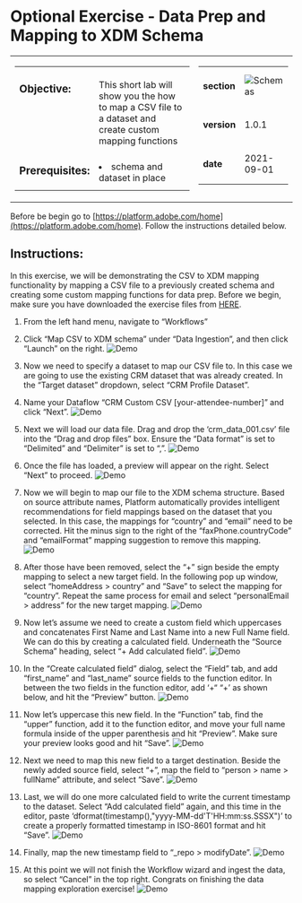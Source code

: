 Optional Exercise - Data Prep and Mapping to XDM Schema
==========
<table style="border-collapse: collapse; border: none;" class="tab" cellspacing="0" cellpadding="0">

<tr style="border: none;">

<div align="left">
<td width="600" style="border: none;">
<table>
<tbody valign="top">
      <tr width="500">
            <td valign="top"><h3>Objective:</h3></td>
            <td valign="top"><br>This short lab will show you the how to map a CSV file to a dataset and create custom mapping functions
            </td>
     </tr>
     <tr width="500">
           <td valign="top"><h3>Prerequisites:</h3></td>
           <td valign="top"><br>
                            <li>schema and dataset in place
           </td>
     </tr>
</tbody>
</table>
</td>
</div>

<div align="right">
<td style="border: none;" valign="top">

<table>
<tbody valign="top">
      <tr>
            <td valign="middle" height="70"><b>section</b></td>
            <td valign="middle" height="70"><img src="https://github.com/adobe/AEP-Hands-on-Labs/blob/master/assets/images/left_hand_nav_menu_schemas.png?raw=true" alt="Schemas"></td>
      </tr>
      <tr>
            <td valign="middle" height="70"><b>version</b></td>
            <td valign="middle" height="70">1.0.1</td>
      </tr>
      <tr>
            <td valign="middle" height="70"><b>date</b></td>
            <td valign="middle" height="70">2021-09-01</td>
      </tr>
</tbody>
</table>
</td>
</div>

</tr>
</table>

Before be begin go to [https://platform.adobe.com/home](https://platform.adobe.com/home). Follow the instructions detailed below.

Instructions:
-----------------

In this exercise, we will be demonstrating the CSV to XDM mapping functionality by mapping a CSV file to a previously created schema and creating some custom mapping functions for data prep.
Before we begin, make sure you have downloaded the exercise files from [HERE](https://github.com/adobe/AEP-Hands-on-Labs/blob/master/labs/fsi6/lab_downloads.md).


1)	From the left hand menu, navigate to “Workflows”
2)	Click “Map CSV to XDM schema” under “Data Ingestion”, and then click “Launch” on the right.
![Demo](https://github.com/adobe/AEP-Hands-on-Labs/blob/0a72496b0e4376b87b335fd43d1cbc988737a952/labs/fsi/Foundations/images/Workflow_start.png)

3)	Now we need to specify a dataset to map our CSV file to. In this case we are going to use the existing CRM dataset that was already created. In the “Target dataset” dropdown, select “CRM Profile Dataset”. 
4)	Name your Dataflow “CRM Custom CSV [your-attendee-number]” and click “Next”.
![Demo](https://github.com/adobe/AEP-Hands-on-Labs/blob/0a72496b0e4376b87b335fd43d1cbc988737a952/labs/fsi/Foundations/images//Select_dataset.png) 

5)	Next we will load our data file. Drag and drop the ‘crm_data_001.csv’ file into the “Drag and drop files” box. Ensure the “Data format” is set to “Delimited” and “Delimiter” is set to “,”.
![Demo](https://github.com/adobe/AEP-Hands-on-Labs/blob/0a72496b0e4376b87b335fd43d1cbc988737a952/labs/fsi/Foundations/images/Drag_Drop_File.png)

6)	Once the file has loaded, a preview will appear on the right. Select “Next” to proceed.
![Demo](https://github.com/adobe/AEP-Hands-on-Labs/blob/0a72496b0e4376b87b335fd43d1cbc988737a952/labs/fsi/Foundations/images/Data_preview.png)

7)	Now we will begin to map our file to the XDM schema structure. Based on source attribute names, Platform automatically provides intelligent recommendations for field mappings based on the dataset that you selected. In this case, the mappings for “country” and “email” need to be corrected. Hit the minus sign to the right of the “faxPhone.countryCode” and “emailFormat” mapping suggestion to remove this mapping. 
![Demo](https://github.com/adobe/AEP-Hands-on-Labs/blob/0a72496b0e4376b87b335fd43d1cbc988737a952/labs/fsi/Foundations/images/mapping_1st_screen_edit.png)

8)	After those have been removed, select the “+” sign beside the empty mapping to select a new target field. In the following pop up window, select “homeAddress > country” and “Save” to select the mapping for “country”. Repeat the same process for email and select “personalEmail > address” for the new target mapping.
![Demo](https://github.com/adobe/AEP-Hands-on-Labs/blob/0a72496b0e4376b87b335fd43d1cbc988737a952/labs/fsi/Foundations/images/new_mapping.png) 

9)	Now let’s assume we need to create a custom field which uppercases and concatenates First Name and Last Name into a new Full Name field. We can do this by creating a calculated field. Underneath the “Source Schema” heading, select “+ Add calculated field”.
![Demo](https://github.com/adobe/AEP-Hands-on-Labs/blob/0a72496b0e4376b87b335fd43d1cbc988737a952/labs/fsi/Foundations/images/click_add_calculated_field.png) 

10)	In the “Create calculated field” dialog, select the “Field” tab, and add “first_name” and “last_name” source fields to the function editor. In between the two fields in the function editor, add ‘+“ “+’ as shown below, and hit the “Preview” button.
![Demo](https://github.com/adobe/AEP-Hands-on-Labs/blob/0a72496b0e4376b87b335fd43d1cbc988737a952/labs/fsi/Foundations/images/full_name_1.png)

11)	Now let’s uppercase this new field. In the “Function” tab, find the “upper” function, add it to the function editor, and move your full name formula inside of the upper parenthesis and hit “Preview”. Make sure your preview looks good and hit “Save”.
![Demo](https://github.com/adobe/AEP-Hands-on-Labs/blob/0a72496b0e4376b87b335fd43d1cbc988737a952/labs/fsi/Foundations/images/full_name_2.png)

12)	Next we need to map this new field to a target destination. Beside the newly added source field, select “+”, map the field to “person > name > fullName” attribute, and select “Save”.
![Demo](https://github.com/adobe/AEP-Hands-on-Labs/blob/0a72496b0e4376b87b335fd43d1cbc988737a952/labs/fsi/Foundations/images/map_full_name.png)

13)	Last, we will do one more calculated field to write the current timestamp to the dataset. Select “Add calculated field” again, and this time in the editor, paste ‘dformat(timestamp(),"yyyy-MM-dd'T'HH:mm:ss.SSSX")’ to create a properly formatted timestamp in ISO-8601 format and hit “Save”.
![Demo](https://github.com/adobe/AEP-Hands-on-Labs/blob/0a72496b0e4376b87b335fd43d1cbc988737a952/labs/fsi/Foundations/images/dateformat.png)

14)	Finally, map the new timestamp field to “_repo > modifyDate”. 
![Demo](https://github.com/adobe/AEP-Hands-on-Labs/blob/0a72496b0e4376b87b335fd43d1cbc988737a952/labs/fsi/Foundations/images/timestamp_map.png)

15)	At this point we will not finish the Workflow wizard and ingest the data, so select “Cancel” in the top right. Congrats on finishing the data mapping exploration exercise! 
 ![Demo](https://github.com/adobe/AEP-Hands-on-Labs/blob/0a72496b0e4376b87b335fd43d1cbc988737a952/labs/fsi/Foundations/images/finished.png)





